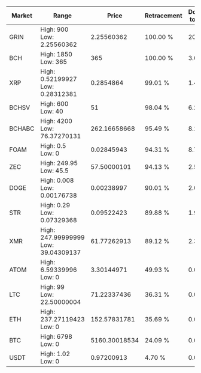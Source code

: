 | Market | Range | Price| Retracement | Doubles to 50% |
| --- | --- | --- | --- | --- |
| GRIN | High: 900<br />Low: 2.25560362 | 2.25560362 | 100.00 % | 200.00 |
| BCH | High: 1850<br />Low: 365 | 365 | 100.00 % | 3.03 |
| XRP | High: 0.52199927<br />Low: 0.28312381 | 0.2854864 | 99.01 % | 1.41 |
| BCHSV | High: 600<br />Low: 40 | 51 | 98.04 % | 6.27 |
| BCHABC | High: 4200<br />Low: 76.37270131 | 262.16658668 | 95.49 % | 8.16 |
| FOAM | High: 0.5<br />Low: 0 | 0.02845943 | 94.31 % | 8.78 |
| ZEC | High: 249.95<br />Low: 45.5 | 57.50000101 | 94.13 % | 2.57 |
| DOGE | High: 0.008<br />Low: 0.00176738 | 0.00238997 | 90.01 % | 2.04 |
| STR | High: 0.29<br />Low: 0.07329368 | 0.09522423 | 89.88 % | 1.91 |
| XMR | High: 247.99999999<br />Low: 39.04309137 | 61.77262913 | 89.12 % | 2.32 |
| ATOM | High: 6.59339996<br />Low: 0 | 3.30144971 | 49.93 % | 0.00 |
| LTC | High: 99<br />Low: 22.50000004 | 71.22337436 | 36.31 % | 0.00 |
| ETH | High: 237.27119423<br />Low: 0 | 152.57831781 | 35.69 % | 0.00 |
| BTC | High: 6798<br />Low: 0 | 5160.30018534 | 24.09 % | 0.00 |
| USDT | High: 1.02<br />Low: 0 | 0.97200913 | 4.70 % | 0.00 |
